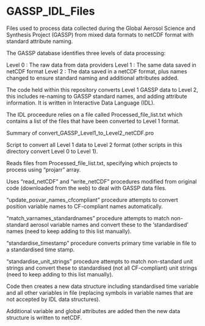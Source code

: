 # GASSP_IDL_Files

Files used to process data collected during the Global Aerosol Science and Synthesis Project (GASSP) from mixed data formats to netCDF format with standard attribute naming.

The GASSP database identifies three levels of data processing:

Level 0 : The raw data from data providers 
Level 1 : The same data saved in netCDF format 
Level 2 : The data saved in a netCDF format, plus names changed to ensure standard naming and additional attributes added. 

The code held within this repository converts Level 1 GASSP data to Level 2, this includes re-naming to GASSP standard names, and adding attribute information. It is written in Interactive Data Language (IDL).

The IDL proceedure relies on a file called Processed_file_list.txt which contains a list of the files that have been converted to Level 1 format. 

Summary of convert_GASSP_Level1_to_Level2_netCDF.pro 

Script to convert all Level 1 data to Level 2 format (other scripts in this directory convert Level 0 to Level 1).

Reads files from Processed_file_list.txt, specifying which projects to process using “projarr” array.

Uses “read_netCDF” and “write_netCDF” procedures modified from original code (downloaded from the web) to deal with GASSP data files.

“update_posvar_names_cfcompliant” procedure attempts to convert position variable names to CF-compliant names automatically.

“match_varnames_standardnames” procedure attempts to match non-standard aerosol variable names and convert these to the ‘standardised’ names (need to keep adding to this list manually).

“standardise_timestamp” procedure converts primary time variable in file to a standardised time stamp.

“standardise_unit_strings” procedure attempts to match non-standard unit strings and convert these to standardised (not all CF-compliant) unit strings (need to keep adding to this list manually).

Code then creates a new data structure including standardised time variable and all other variables in file (replacing symbols in variable names that are not accepted by IDL data structures).

Additional variable and global attributes are added then the new data structure is written to netCDF.
